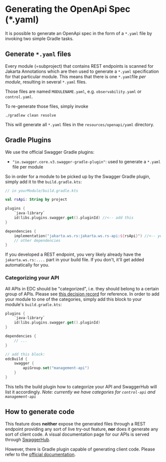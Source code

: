 # Generating the OpenApi Spec (*.yaml)

It is possible to generate an OpenApi spec in the form of a `*.yaml` file by invoking two simple Gradle tasks.

## Generate `*.yaml` files

Every module (=subproject) that contains REST endpoints is scanned for Jakarta Annotations which are then used to
generate a `*.yaml` specification for that particular module. This means that there is one `*.yaml`file _per module_,
resulting in several `*.yaml` files.

Those files are named `MODULENAME.yaml`, e.g. `observability.yaml` or `control.yaml`.

To re-generate those files, simply invoke

```shell
./gradlew clean resolve
```

This will generate all `*.yaml` files in the `resources/openapi/yaml` directory.

## Gradle Plugins

We use the official Swagger Gradle plugins:

- `"io.swagger.core.v3.swagger-gradle-plugin"`: used to generate a `*.yaml` file per module

So in order for a module to be picked up by the Swagger Gradle plugin, simply add it to the `build.gradle.kts`:

```kotlin
// in yourModule/build.gradle.kts

val rsApi: String by project

plugins {
    `java-library`
    id(libs.plugins.swagger.get().pluginId) //<-- add this
}

dependencies {
    implementation("jakarta.ws.rs:jakarta.ws.rs-api:${rsApi}") //<-- you'll probably already have this
    // other dependencies
}

```

If you developed a REST endpoint, you very likely already have the `jakarta.ws.rs:....` part in your build file. If you
don't, it'll get added automatically for you.

### Categorizing your API

All APIs in EDC should be "categorized", i.e. they should belong to a certain group of APIs.
Please see [this decision record](./decision-records/2022-11-09-api-refactoring/renaming.md) for reference. In order to
add your module to one of the categories, simply add this block to your module's `build.gradle.kts`:

```kotlin
plugins {
    `java-library`
    id(libs.plugins.swagger.get().pluginId)
}

dependencies {
    // ...
}

// add this block:
edcBuild {
    swagger {
        apiGroup.set("management-api")
    }
}
```

This tells the build plugin how to categorize your API and SwaggerHub will list it accordingly.
_Note: currently we have categories for `control-api` and `management-api`_

## How to generate code

This feature does **neither** expose the generated files through a REST endpoint providing any sort of live try-out
feature, **nor** does it generate any sort of client code. A visual documentation page for our APIs is served
through [SwaggerHub](https://app.swaggerhub.com/home?type=API).

However, there is Gradle plugin capable of generating client code.
Please refer to the [official documentation](https://github.com/int128/gradle-swagger-generator-plugin).  
